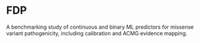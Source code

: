 # FDP
A benchmarking study of continuous and binary ML predictors for missense variant pathogenicity, including calibration and ACMG evidence mapping.
